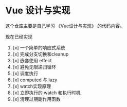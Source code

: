 # Vue 设计与实现

这个仓库主要是自己学习 《Vue设计与实现》 的代码内容。

现在已经实现

1. [x] 一个简单的响应式系统
2. [x] 完成分支切换和cleanup
3. [x] 嵌套使用 effect
4. [x] 避免无限递归循环
5. [x] 调度执行
6. [x] computed 与 lazy
7. [x] watch实现原理
8. [x] 立即执行的 watch 和执行时机
9. [x] 清理过期副作用函数
